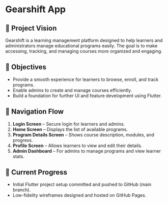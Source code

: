 # Gearshift App

## 📘 Project Vision
Gearshift is a learning management platform designed to help learners and administrators manage educational programs easily. The goal is to make accessing, tracking, and managing courses more organized and engaging.

## 🎯 Objectives
- Provide a smooth experience for learners to browse, enroll, and track programs.
- Enable admins to create and manage courses efficiently.
- Build a foundation for further UI and feature development using Flutter.

## 🧭 Navigation Flow
1. **Login Screen** – Secure login for learners and admins.
2. **Home Screen** – Displays the list of available programs.
3. **Program Details Screen** – Shows course description, modules, and progress.
4. **Profile Screen** – Allows learners to view and edit their details.
5. **Admin Dashboard** – For admins to manage programs and view learner stats.

## 🧩 Current Progress
- Initial Flutter project setup committed and pushed to GitHub (main branch).
- Low-fidelity wireframes designed and hosted on GitHub Pages.


